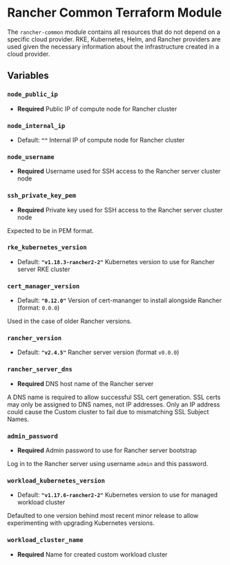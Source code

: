 # Rancher Common Terraform Module

The `rancher-common` module contains all resources that do not depend on a specific cloud provider.
RKE, Kubernetes, Helm, and Rancher providers are used given the necessary information about the infrastructure created in a cloud provider.

## Variables

### `node_public_ip`

- **Required**
Public IP of compute node for Rancher cluster

### `node_internal_ip`

- Default: **`""`**
Internal IP of compute node for Rancher cluster

### `node_username`

- **Required**
Username used for SSH access to the Rancher server cluster node

### `ssh_private_key_pem`

- **Required**
Private key used for SSH access to the Rancher server cluster node

Expected to be in PEM format.

### `rke_kubernetes_version`

- Default: **`"v1.18.3-rancher2-2"`**
Kubernetes version to use for Rancher server RKE cluster

### `cert_manager_version`

- Default: **`"0.12.0"`**
Version of cert-mananger to install alongside Rancher (format: `0.0.0`)

Used in the case of older Rancher versions.

### `rancher_version`

- Default: **`"v2.4.5"`**
Rancher server version (format `v0.0.0`)

### `rancher_server_dns`

- **Required**
DNS host name of the Rancher server

A DNS name is required to allow successful SSL cert generation.
SSL certs may only be assigned to DNS names, not IP addresses.
Only an IP address could cause the Custom cluster to fail due to mismatching SSL Subject Names.

### `admin_password`

- **Required**
Admin password to use for Rancher server bootstrap

Log in to the Rancher server using username `admin` and this password.

### `workload_kubernetes_version`

- Default: **`"v1.17.6-rancher2-2"`**
Kubernetes version to use for managed workload cluster

Defaulted to one version behind most recent minor release to allow experimenting with upgrading Kubernetes versions.

### `workload_cluster_name`

- **Required**
Name for created custom workload cluster
